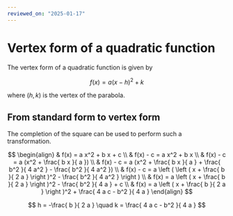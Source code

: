 ```yaml
---
reviewed_on: "2025-01-17"
---
```


# Vertex form of a quadratic function

The vertex form of a quadratic function is given by

$$
f(x) = a (x - h)^2 + k
$$

where $(h,k)$ is the vertex of the parabola.

## From standard form to vertex form

The completion of the square can be used to perform such a transformation.

$$
\begin{align}
	& f(x) = a x^2 + b x + c \\
	& f(x) - c = a x^2 + b x \\
	& f(x) - c = a (x^2 + \frac{ b x }{ a }) \\
	& f(x) - c = a (x^2 + \frac{ b x }{ a } + \frac{ b^2 }{ 4 a^2 } - \frac{ b^2 }{ 4 a^2 }) \\
	& f(x) - c = a \left ( \left ( x + \frac{ b }{ 2 a } \right )^2 - \frac{ b^2 }{ 4 a^2 } \right ) \\
	& f(x) = a \left ( x + \frac{ b }{ 2 a } \right )^2 - \frac{ b^2 }{ 4 a } + c \\
	& f(x) = a \left ( x + \frac{ b }{ 2 a } \right )^2 + \frac{ 4 a c - b^2 }{ 4 a }
\end{align}
$$

$$
h = -\frac{ b }{ 2 a } \quad k = \frac{ 4 a c - b^2 }{ 4 a }
$$
